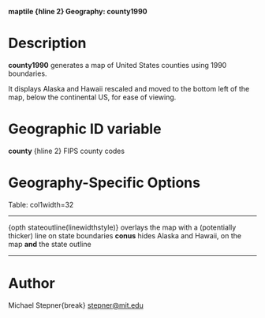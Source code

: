 **maptile {hline 2} Geography: county1990**

# Description

**county1990** generates a map of United States counties using 1990 boundaries.

It displays Alaska and Hawaii rescaled and moved to the bottom left of the map, below the continental US, for ease of viewing.

# Geographic ID variable

**county** {hline 2} FIPS county codes

# Geography-Specific Options

Table: col1width=32

-----------------------------------   -----------------------------
{opth stateoutline(linewidthstyle)}   overlays the map with a (potentially thicker) line on state boundaries
**conus**                             hides Alaska and Hawaii, on the map **and** the state outline
-----------------------------------   -----------------------------

# Author

Michael Stepner{break}
stepner@mit.edu